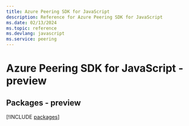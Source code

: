 ```yaml
---
title: Azure Peering SDK for JavaScript
description: Reference for Azure Peering SDK for JavaScript
ms.date: 02/13/2024
ms.topic: reference
ms.devlang: javascript
ms.service: peering
---
```

# Azure Peering SDK for JavaScript - preview
## Packages - preview
[!INCLUDE [packages](peering-index.md)]